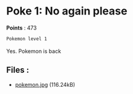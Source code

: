# Poke 1: No again please
**Points** : 473

`Pokemon level 1`<br><br>Yes. Pokemon is back

## Files : 

 - [pokemon.jpg](./pokemon.jpg) (116.24kB)